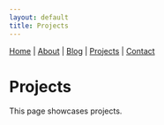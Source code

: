 ```yaml
---
layout: default
title: Projects
---
```


<nav>
  <a href="{{ '/' | relative_url }}">Home</a> |
  <a href="{{ '/about' | relative_url }}">About</a> |
  <a href="{{ '/blog' | relative_url }}">Blog</a> |
  <a href="{{ '/projects' | relative_url }}">Projects</a> |
  <a href="{{ '/contact' | relative_url }}">Contact</a>
</nav>

# Projects

This page showcases projects.
